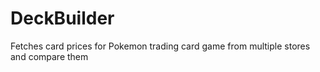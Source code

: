 # DeckBuilder

Fetches card prices for Pokemon trading card game from multiple stores and compare them

